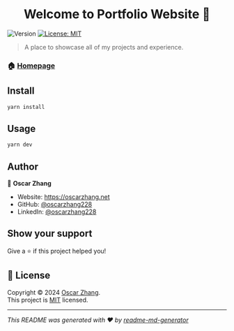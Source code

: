 <h1 align="center">Welcome to Portfolio Website 👋</h1>
<p>
  <img alt="Version" src="https://img.shields.io/badge/version-0.0.0-blue.svg?cacheSeconds=2592000" />
  <a href="https://opensource.org/license/mit" target="_blank">
    <img alt="License: MIT" src="https://img.shields.io/badge/License-MIT-yellow.svg" />
  </a>
</p>

> A place to showcase all of my projects and experience.

### 🏠 [Homepage](https://oscarzhang.net)

## Install

```sh
yarn install
```

## Usage

```sh
yarn dev
```

## Author

👤 **Oscar Zhang**

* Website: https://oscarzhang.net
* GitHub: [@oscarzhang228](https://github.com/oscarzhang228)
* LinkedIn: [@oscarzhang228](https://linkedin.com/in/oscarzhang228)

## Show your support

Give a ⭐️ if this project helped you!

## 📝 License

Copyright © 2024 [Oscar Zhang](https://github.com/oscarzhang228).<br />
This project is [MIT](https://opensource.org/license/mit) licensed.

***
_This README was generated with ❤️ by [readme-md-generator](https://github.com/kefranabg/readme-md-generator)_
